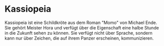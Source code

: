 # Kassiopeia
Kassiopeia ist eine Schildkröte aus dem Roman "Momo" von Michael Ende. Sie gehört Meister Hora
und verfügt über die Eigenschaft eine halbe Stunde in die Zukunft sehen zu können. Sie verfügt
nicht über Sprache, sondern kann nur über Zeichen, die auf ihrem Panzer erscheinen, kommunizieren.